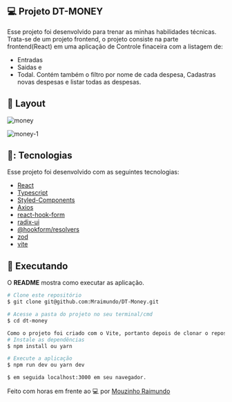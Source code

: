 ## 💻 Projeto DT-MONEY

Esse projeto foi desenvolvido para trenar as minhas habilidades técnicas. Trata-se de um projeto frontend, o projeto consiste na parte frontend(React) em uma aplicação de Controle finaceira com a listagem de:
- Entradas
- Saidas e
- Todal.
Contém também o filtro por nome de cada despesa, Cadastras novas despesas e listar todas as despesas.
  

## 🎨 Layout

![money](https://github.com/Mraimundo/chat-ai/assets/53385345/0c12af74-6b71-44d3-a55b-d0f1d8786dda)

![money-1](https://github.com/Mraimundo/chat-ai/assets/53385345/71ce8180-408b-4897-9ca9-bab76e50ff8b)


## 🥉: Tecnologias

Esse projeto foi desenvolvido com as seguintes tecnologias:

- [React](https://legacy.reactjs.org/docs/getting-started.html)
- [Typescript](https://www.typescriptlang.org/docs/)
- [Styled-Components](https://styled-components.com/docs)
- [Axios](https://axios-http.com/docs/intro)
- [react-hook-form](https://react-hook-form.com/docs)
- [radix-ui](https://www.radix-ui.com/docs/primitives/overview/introduction)
- [@hookform/resolvers](https://www.npmjs.com/package/@hookform/resolvers)
- [zod](https://zod.dev/?id=installation)
- [vite](https://vitejs.dev/guide/)
  
  
## :notebook: Executando

O **README** mostra como executar as aplicação.

```bash
# Clone este repositório
$ git clone git@github.com:Mraimundo/DT-Money.git

# Acesse a pasta do projeto no seu terminal/cmd
$ cd dt-money

Como o projeto foi criado com o Vite, portanto depois de clonar o repositório digite em seu terminal:
# Instale as dependências
$ npm install ou yarn

# Execute a aplicação
$ npm run dev ou yarn dev

$ em seguida localhost:3000 em seu navegador.

```

Feito com horas em frente ao :computer: por [Mouzinho Raimundo](https://www.linkedin.com/in/mouzinho-raimundo/)

